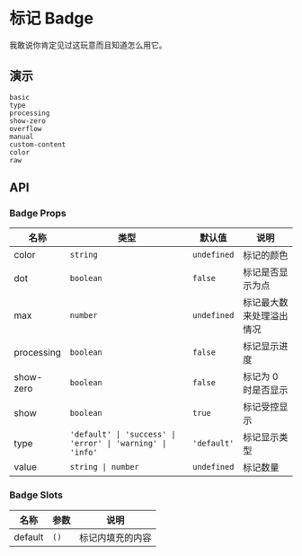 # 标记 Badge

我敢说你肯定见过这玩意而且知道怎么用它。

## 演示

```demo
basic
type
processing
show-zero
overflow
manual
custom-content
color
raw
```

## API

### Badge Props

| 名称 | 类型 | 默认值 | 说明 |
| --- | --- | --- | --- |
| color | `string` | `undefined` | 标记的颜色 |
| dot | `boolean` | `false` | 标记是否显示为点 |
| max | `number` | `undefined` | 标记最大数来处理溢出情况 |
| processing | `boolean` | `false` | 标记显示进度 |
| show-zero | `boolean` | `false` | 标记为 0 时是否显示 |
| show | `boolean` | `true` | 标记受控显示 |
| type | `'default' \| 'success' \| 'error' \| 'warning' \| 'info'` | `'default'` | 标记显示类型 |
| value | `string \| number` | `undefined` | 标记数量 |

### Badge Slots

| 名称    | 参数 | 说明             |
| ------- | ---- | ---------------- |
| default | `()` | 标记内填充的内容 |
